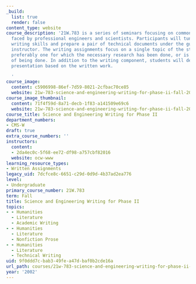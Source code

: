 ```yaml
---
_build:
  list: true
  render: false
content_type: website
course_description: '21W.783 is a series of seminars focusing on common writing problems
  faced by professional engineers and scientists. Participants will tune up their
  writing skills and prepare a pair of technical documents under the guidance of the
  instructor. The writing assignments focus on a single topic of the student''s choosing,
  preferably one for which the necessary research has been done, or is in the process
  of being done. In addition to the writing component, students will deliver an oral
  presentation based on the written work.

  '
course_image:
  content: c5906998-86ef-7d59-8021-2cfbac70ce85
  website: 21w-783-science-and-engineering-writing-for-phase-ii-fall-2002
course_image_thumbnail:
  content: 71f4f59d-8a71-decb-1f83-a141509e69c6
  website: 21w-783-science-and-engineering-writing-for-phase-ii-fall-2002
course_title: Science and Engineering Writing for Phase II
department_numbers:
- CMS-W
draft: true
extra_course_numbers: ''
instructors:
  content:
  - 2da4ec0c-5f68-ee72-df98-a757cbf82016
  website: ocw-www
learning_resource_types:
- Written Assignments
legacy_uid: 7dcfce8c-6651-c29d-0d9d-4b37ad2ea776
level:
- Undergraduate
primary_course_number: 21W.783
term: Fall
title: Science and Engineering Writing for Phase II
topics:
- - Humanities
  - Literature
  - Academic Writing
- - Humanities
  - Literature
  - Nonfiction Prose
- - Humanities
  - Literature
  - Technical Writing
uid: 9f0ddd7c-bab3-49fe-a47d-baf0b2cde16a
url_path: courses/21w-783-science-and-engineering-writing-for-phase-ii-fall-2002
year: '2002'
---
```

